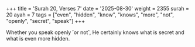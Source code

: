 +++
title = 'Surah 20, Verses 7'
date = '2025-08-30'
weight = 2355
surah = 20
ayah = 7
tags = ["even", "hidden", "know", "knows", "more", "not", "openly", "secret", "speak"]
+++

Whether you speak openly ˹or not˺, He certainly knows what is secret and what is even more hidden.